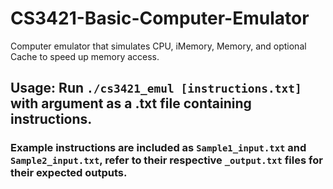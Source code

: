 # CS3421-Basic-Computer-Emulator
Computer emulator that simulates CPU, iMemory, Memory, and optional Cache to speed up memory access.

## Usage: Run `./cs3421_emul [instructions.txt]` with argument as a .txt file containing instructions.
### Example instructions are included as `Sample1_input.txt` and `Sample2_input.txt`, refer to their respective `_output.txt` files for their expected outputs.
